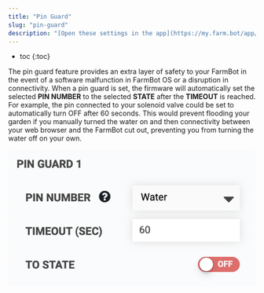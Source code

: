 ```yaml
---
title: "Pin Guard"
slug: "pin-guard"
description: "[Open these settings in the app](https://my.farm.bot/app/device?highlight=pin_guard)"
---
```


* toc
{:toc}

The pin guard feature provides an extra layer of safety to your FarmBot in the event of a software malfunction in FarmBot OS or a disruption in connectivity. When a pin guard is set, the firmware will automatically set the selected **PIN NUMBER** to the selected **STATE** after the **TIMEOUT** is reached. For example, the pin connected to your solenoid valve could be set to automatically turn <span class="fb-peripheral-off">OFF</span> after 60 seconds. This would prevent flooding your garden if you manually turned the water on and then connectivity between your web browser and the FarmBot cut out, preventing you from turning the water off on your own.

![Screen Shot 2020-05-12 at 9.58.34 AM.png](_images/Screen_Shot_2020-05-12_at_9.58.34_AM.png)

